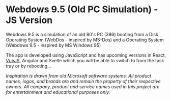 # Webdows 9.5 (Old PC Simulation) - JS Version

Webdows 9.5 is a simulation of an old 80's PC (386) booting from a Disk Operating System (WebDos - inspired by MS-Dos) and a Operating System (Webdows 9.5 - inspired by MS Windows 95)

The app is developed using JavaScript and has upcoming versions in React, [VueJS](https://github.com/andre-vanrensburg/webdows-9.5-vue), Angular and Svelte which you will be able to switch to from the task tray or by rebooting...

_Inspiration is drawn from old Microsoft software systems. All product names, logos, and brands are and remain the property of their respective owners. All company, product and service names used in this project are for entertainment and educational purposes only._
